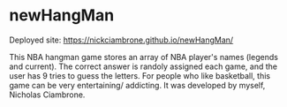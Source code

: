 # newHangMan
Deployed site: https://nickciambrone.github.io/newHangMan/

This NBA hangman game stores an array of NBA player's names (legends and current). The correct answer is randoly assigned each game, and the user has 9 tries to guess the letters. For people who like basketball, this game can be very entertaining/ addicting. It was developed by myself, Nicholas Ciambrone.

